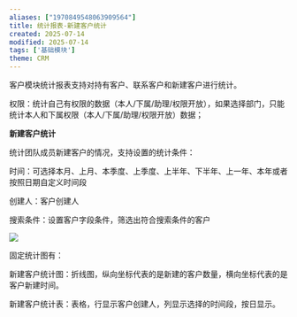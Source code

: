 ```yaml
---
aliases: ["1970849548063909564"]
title: 统计报表-新建客户统计
created: 2025-07-14
modified: 2025-07-14
tags: ['基础模块']
theme: CRM
---
```


客户模块统计报表支持对持有客户、联系客户和新建客户进行统计。

权限：统计自己有权限的数据（本人/下属/助理/权限开放），如果选择部门，只能统计本人和下属权限（本人/下属/助理/权限开放）数据；

**新建客户统计**

统计团队成员新建客户的情况，支持设置的统计条件：

时间：可选择本月、上月、本季度、上季度、上半年、下半年、上一年、本年或者按照日期自定义时间段

创建人：客户创建人

搜索条件：设置客户字段条件，筛选出符合搜索条件的客户

![](0a532c1faba3766735552e4ba251beef.jpg)

固定统计图有：

新建客户统计图：折线图，纵向坐标代表的是新建的客户数量，横向坐标代表的是客户新建时间。

新建客户统计表：表格，行显示客户创建人，列显示选择的时间段，按日显示。